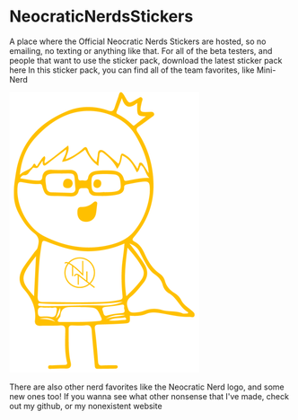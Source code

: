 # NeocraticNerdsStickers
A place where the Official Neocratic Nerds Stickers are hosted, so no emailing, no texting or anything like that.
For all of the beta testers, and people that want to use the sticker pack, download the latest sticker pack here
In this sticker pack, you can find all of the team favorites, like Mini-Nerd

<p align ="left"><img src="Golden_Nerd_small.png"></p>

There are also other nerd favorites like the Neocratic Nerd logo, and some new ones too! If you wanna see what other nonsense that I've made, check out my github, or my nonexistent website

